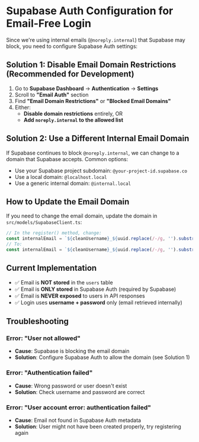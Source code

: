 # Supabase Auth Configuration for Email-Free Login

Since we're using internal emails (`@noreply.internal`) that Supabase may block, you need to configure Supabase Auth settings:

## Solution 1: Disable Email Domain Restrictions (Recommended for Development)

1. Go to **Supabase Dashboard** → **Authentication** → **Settings**
2. Scroll to **"Email Auth"** section
3. Find **"Email Domain Restrictions"** or **"Blocked Email Domains"**
4. Either:
   - **Disable domain restrictions** entirely, OR
   - **Add `noreply.internal` to the allowed list**

## Solution 2: Use a Different Internal Email Domain

If Supabase continues to block `@noreply.internal`, we can change to a domain that Supabase accepts. Common options:
- Use your Supabase project subdomain: `@your-project-id.supabase.co`
- Use a local domain: `@localhost.local`
- Use a generic internal domain: `@internal.local`

## How to Update the Email Domain

If you need to change the email domain, update the domain in `src/models/SupabaseClient.ts`:

```typescript
// In the register() method, change:
const internalEmail = `${cleanUsername}_${uuid.replace(/-/g, '').substring(0, 24)}@noreply.internal`;
// To:
const internalEmail = `${cleanUsername}_${uuid.replace(/-/g, '').substring(0, 24)}@your-domain.local`;
```

## Current Implementation

- ✅ Email is **NOT stored** in the `users` table
- ✅ Email is **ONLY stored** in Supabase Auth (required by Supabase)
- ✅ Email is **NEVER exposed** to users in API responses
- ✅ Login uses **username + password** only (email retrieved internally)

## Troubleshooting

### Error: "User not allowed"
- **Cause**: Supabase is blocking the email domain
- **Solution**: Configure Supabase Auth to allow the domain (see Solution 1)

### Error: "Authentication failed"
- **Cause**: Wrong password or user doesn't exist
- **Solution**: Check username and password are correct

### Error: "User account error: authentication failed"
- **Cause**: Email not found in Supabase Auth metadata
- **Solution**: User might not have been created properly, try registering again

